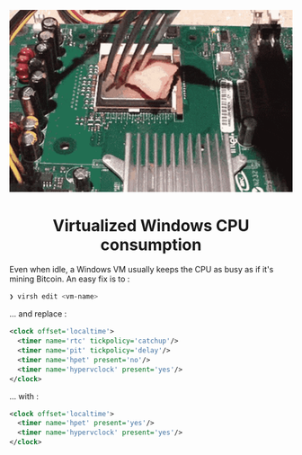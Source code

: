 <p align="center">
   <img src="../../../.assets/banners/virtualized-windows-cpu-consumption.md" alt="banner" />
</p>

<h1 align="center">Virtualized Windows CPU consumption</h1>

Even when idle, a Windows VM usually keeps the CPU as busy as if it's mining
Bitcoin. An easy fix is to :

```sh
❯ virsh edit <vm-name>
```

... and replace :

```xml
<clock offset='localtime'>
  <timer name='rtc' tickpolicy='catchup'/>
  <timer name='pit' tickpolicy='delay'/>
  <timer name='hpet' present='no'/>
  <timer name='hypervclock' present='yes'/>
</clock>
```

... with :

```xml
<clock offset='localtime'>
  <timer name='hpet' present='yes'/>
  <timer name='hypervclock' present='yes'/>
</clock>
```

